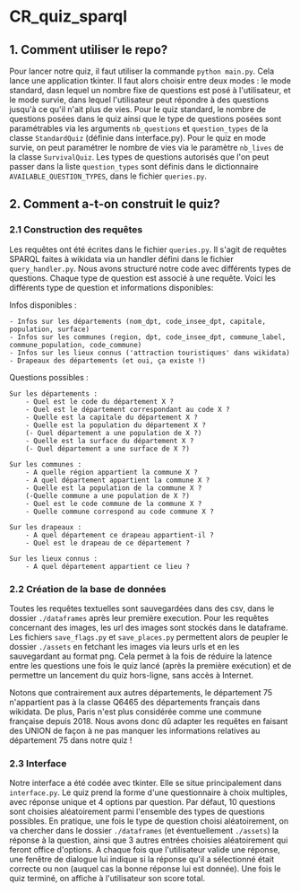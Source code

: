 # CR_quiz_sparql

## 1. Comment utiliser le repo?

Pour lancer notre quiz, il faut utiliser la commande ```python main.py```. Cela lance une application tkinter. Il faut alors choisir entre deux modes : le mode standard, dasn lequel un nombre fixe de questions est posé à l'utilisateur, et le mode survie, dans lequel l'utilisateur peut répondre à des questions jusqu'à ce qu'il n'ait plus de vies. Pour le quiz standard, le nombre de questions posées dans le quiz ainsi que le type de questions posées sont paramétrables via les arguments ```nb_questions``` et ```question_types``` de la classe ```StandardQuiz``` (définie dans interface.py). Pour le quiz en mode survie, on peut paramétrer le nombre de vies via le paramètre ```nb_lives``` de la classe ```SurvivalQuiz```. Les types de questions autorisés que l'on peut passer dans la liste ```question_types``` sont définis dans le dictionnaire ```AVAILABLE_QUESTION_TYPES```, dans le fichier ```queries.py```.

## 2. Comment a-t-on construit le quiz?

### 2.1 Construction des requêtes
Les requêtes ont été écrites dans le fichier ```queries.py```. Il s'agit de requêtes SPARQL faites à wikidata via un handler défini dans le fichier ```query_handler.py```. Nous avons structuré notre code avec différents types de questions. Chaque type de question est associé à une requête. Voici les différents type de question et informations disponibles: 

Infos disponibles : 

    - Infos sur les départements (nom_dpt, code_insee_dpt, capitale, population, surface)
    - Infos sur les communes (region, dpt, code_insee_dpt, commune_label, commune_population, code_commune)
    - Infos sur les lieux connus ('attraction touristiques' dans wikidata)
    - Drapeaux des départements (et oui, ça existe !)

Questions possibles : 
    
    Sur les départements : 
        - Quel est le code du département X ? 
        - Quel est le département correspondant au code X ? 
        - Quelle est la capitale du département X ?
        - Quelle est la population du département X ?
        (- Quel département a une population de X ?)
        - Quelle est la surface du département X ?
        (- Quel département a une surface de X ?)
            
    Sur les communes : 
        - A quelle région appartient la commune X ?
        - A quel département appartient la commune X ?
        - Quelle est la population de la commune X ?
        (-Quelle commune a une population de X ?)
        - Quel est le code commune de la commune X ?
        - Quelle commune correspond au code commune X ?
    
    Sur les drapeaux : 
        - A quel département ce drapeau appartient-il ?
        - Quel est le drapeau de ce département ?
        
    Sur les lieux connus : 
        - A quel département appartient ce lieu ?

### 2.2 Création de la base de données
Toutes les requêtes textuelles sont sauvegardées dans des csv, dans le dossier ```./dataframes``` après leur première execution. Pour les requêtes concernant des images, les url des images sont stockés dans le dataframe. Les fichiers ```save_flags.py``` et ```save_places.py``` permettent alors de peupler le dossier ```./assets``` en fetchant les images via leurs urls et en les sauvegardant au format png. Cela permet à la fois de réduire la latence entre les questions une fois le quiz lancé (après la première exécution) et de permettre un lancement du quiz hors-ligne, sans accès à Internet.

Notons que contrairement aux autres départements, le département 75 n'appartient pas à la classe Q6465 des départements français dans wikidata. De plus, Paris n'est plus considérée comme une commune française depuis 2018. Nous avons donc dû adapter les requêtes en faisant des UNION de façon à ne pas manquer les informations relatives au département 75 dans notre quiz !


### 2.3 Interface
Notre interface a été codée avec tkinter. Elle se situe principalement dans ```interface.py```. Le quiz prend la forme d'une questionnaire à choix multiples, avec réponse unique et 4 options par question. Par défaut, 10 questions sont choisies aléatoirement parmi l'ensemble des types de questions possibles. En pratique, une fois le type de question choisi aléatoirement, on va chercher dans le dossier ```./dataframes``` (et éventuellement ```./assets```) la réponse à la question, ainsi que 3 autres entrées choisies aléatoirement qui feront office d'options. A chaque fois que l'utilisateur valide une réponse, une fenêtre de dialogue lui indique si la réponse qu'il a sélectionné était correcte ou non (auquel cas la bonne réponse lui est donnée). Une fois le quiz terminé, on affiche à l'utilisateur son score total.
